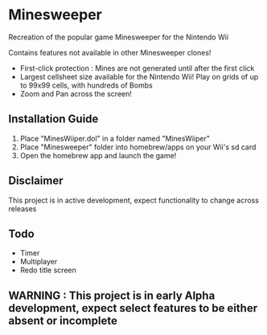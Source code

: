 # Minesweeper
Recreation of the popular game Minesweeper for the Nintendo Wii

Contains features not available in other Minesweeper clones!

- First-click protection : Mines are not generated until after the first click
- Largest cellsheet size available for the Nintendo Wii! Play on grids of up to 99x99 cells, with hundreds of Bombs
- Zoom and Pan across the screen!

## Installation Guide
1. Place "MinesWiiper.dol" in a folder named "MinesWiiper"
2. Place "Minesweeper" folder into homebrew/apps on your Wii's sd card
3. Open the homebrew app and launch the game!

## Disclaimer
This project is in active development, expect functionality to change across releases

## Todo
- Timer
- Multiplayer
- Redo title screen

## WARNING : This project is in early Alpha development, expect select features to be either absent or incomplete

